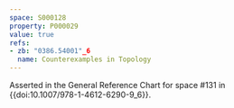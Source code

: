 ```yaml
---
space: S000128
property: P000029
value: true
refs:
- zb: "0386.54001"_6
  name: Counterexamples in Topology
---
```


Asserted in the General Reference Chart for space #131 in
{{doi:10.1007/978-1-4612-6290-9_6}}.
